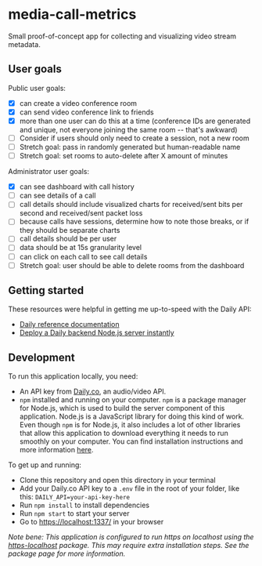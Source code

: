 # media-call-metrics

Small proof-of-concept app for collecting and visualizing video stream metadata.

## User goals

Public user goals:
- [x] can create a video conference room
- [x] can send video conference link to friends
- [x] more than one user can do this at a time (conference IDs are generated and unique, not everyone joining the same room -- that's awkward)
- [ ] Consider if users should only need to create a session, not a new room
- [ ] Stretch goal: pass in randomly generated but human-readable name
- [ ] Stretch goal: set rooms to auto-delete after X amount of minutes 

Administrator user goals:
- [x] can see dashboard with call history
- [ ] can see details of a call
- [ ] call details should include visualized charts for received/sent bits per second and received/sent packet loss
- [ ] because calls have sessions, determine how to note those breaks, or if they should be separate charts
- [ ] call details should be per user
- [ ] data should be at 15s granularity level
- [ ] can click on each call to see call details
- [ ] Stretch goal: user should be able to delete rooms from the dashboard

## Getting started

These resources were helpful in getting me up-to-speed with the Daily API:
- [Daily reference documentation](https://docs.daily.co/reference)
- [Deploy a Daily backend Node.js server instantly](https://www.daily.co/blog/deploy-a-daily-co-backend-node-js-server-instantly/)

## Development

To run this application locally, you need:
- An API key from [Daily.co](https://daily.co), an audio/video API.
- `npm` installed and running on your computer. `npm` is a package manager for Node.js, which is used to build the server component of this application. Node.js is a JavaScript library for doing this kind of work. Even though `npm` is for Node.js, it also includes a lot of other libraries that allow this application to download everything it needs to run smoothly on your computer. You can find installation instructions and more information [here](https://www.npmjs.com/).

To get up and running:
- Clone this repository and open this directory in your terminal
- Add your Daily.co API key to a `.env` file in the root of your folder, like this: `DAILY_API=your-api-key-here`
- Run `npm install` to install dependencies
- Run `npm start` to start your server
- Go to [https://localhost:1337/](http://localhost:1337/) in your browser

*Note bene: This application is configured to run https on localhost using the [https-localhost](https://www.npmjs.com/package/https-localhost) package. This may require extra installation steps. See the package page for more information.*